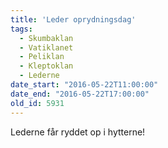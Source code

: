 ```yaml
---
title: 'Leder oprydningsdag'
tags:
  - Skumbaklan
  - Vatiklanet
  - Peliklan
  - Kleptoklan
  - Lederne
date_start: "2016-05-22T11:00:00"
date_end: "2016-05-22T17:00:00"
old_id: 5931
---
```

Lederne får ryddet op i hytterne!